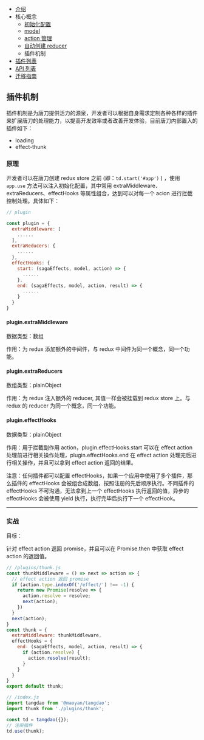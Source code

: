 - [介绍](https://maoyantech.github.io/tangdao/introduction/index)
- 核心概念
  - [初始化配置](https://maoyantech.github.io/tangdao/core-concepts/initialization-options)
  - [model](https://maoyantech.github.io/tangdao/core-concepts/model)
  - [action 管理](https://maoyantech.github.io/tangdao/core-concepts/action-manage)
  - [自动创建 reducer](https://maoyantech.github.io/tangdao/core-concepts/update-state)
  - 插件机制
- [插件列表](https://maoyantech.github.io/tangdao/plugins/index)
- [API 列表](https://maoyantech.github.io/tangdao/api-reference/index)
- [迁移指南](https://maoyantech.github.io/tangdao/migration-guide/index)

## 插件机制

插件机制是为唐刀提供活力的源泉，开发者可以根据自身需求定制各种各样的插件来扩展唐刀的处理能力，以提高开发效率或者改善开发体验，目前唐刀内部置入的插件如下：

- loading
- effect-thunk

### 原理

开发者可以在唐刀创建 redux store 之前 (即：``td.start('#app')`` ) ，使用 ``app.use`` 方法可以注入初始化配置，其中常用 extraMiddleware、extraReducers、effectHooks 等属性组合，达到可以对每一个 acion 进行拦截控制处理。具体如下：

```javascript
// plugin

const plugin = {
  extraMiddleware: [
    ......
  ],
  extraReducers: {
    ......
  },
  effectHooks: {
    start: (sagaEffects, model, action) => {
      ......
    },
    end: (sagaEffects, model, action, result) => {
      ......
    }
  }
}
```

#### plugin.extraMiddleware

数据类型：数组

作用：为 redux 添加额外的中间件，与 redux 中间件为同一个概念，同一个功能。

#### plugin.extraReducers

数组类型：plainObject

作用：为 redux 注入额外的 reducer, 其值一样会被挂载到 redux store 上。与 redux 的 reducer 为同一个概念，同一个功能。

#### plugin.effectHooks

数据类型：plainObject

作用：用于拦截副作用 action，plugin.effectHooks.start 可以在 effect action 处理前进行相关操作处理，plugin.effectHooks.end 在 effect action 处理完后进行相关操作，并且可以拿到 effect action 返回的结果。

注意：任何插件都可以配置 effectHooks，如果一个应用中使用了多个插件，那么插件的 effectHooks 会被组合成数组，按照注册的先后顺序执行。不同插件的 effectHooks 不可沟通，无法拿到上一个 effectHooks  执行返回的值，异步的 effectHooks 会被使用 yield 执行，执行完毕后执行下一个 effectHook。

---

### 实战

目标：

针对 effect action 返回 promise，并且可以在 Promise.then 中获取 effect action 的返回值。

```javascript
// /plugins/thunk.js
const thunkMiddleware = () => next => action => {
  // effect action 返回 promise
  if (action.type.indexOf('/effect/') !== -1) {
    return new Promise(resolve => {
      action.resolve = resolve;
      next(action);
    })
  }
  next(action);
}
const thunk = {
  extraMiddleware: thunkMiddleware,
  effectHooks = {
    end: (sagaEffects, model, action, result) => {
      if (action.resolve) {
        action.resolve(result);
      }
    }
  }
}
export default thunk;

// /index.js
import tangdao from '@maoyan/tangdao';
import thunk from './plugins/thunk';

const td = tangdao({});
// 注册插件
td.use(thunk);
```
